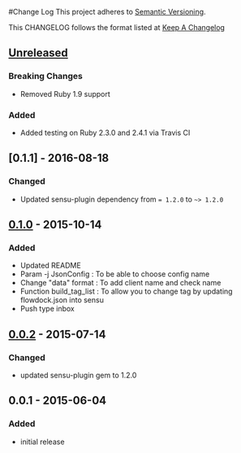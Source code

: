 #Change Log
This project adheres to [Semantic Versioning](http://semver.org/).

This CHANGELOG follows the format listed at [Keep A Changelog](http://keepachangelog.com/)

## [Unreleased]
### Breaking Changes
- Removed Ruby 1.9 support

### Added
- Added testing on Ruby 2.3.0 and 2.4.1 via Travis CI

## [0.1.1] - 2016-08-18
### Changed
- Updated sensu-plugin dependency from `= 1.2.0` to `~> 1.2.0`

## [0.1.0] - 2015-10-14
### Added
- Updated README
- Param -j JsonConfig : To be able to choose config name
- Change "data" format : To add client name and check name
- Function build_tag_list : To allow you to change tag by updating flowdock.json into sensu
- Push type inbox

## [0.0.2] - 2015-07-14
### Changed
- updated sensu-plugin gem to 1.2.0

## 0.0.1 - 2015-06-04
### Added
- initial release

[Unreleased]: https://github.com/sensu-plugins/sensu-plugins-flowdock/compare/0.1.1...HEAD
[0.1.0]: https://github.com/sensu-plugins/sensu-plugins-flowdock/compare/0.1.0...0.1.1
[0.1.0]: https://github.com/sensu-plugins/sensu-plugins-flowdock/compare/0.0.2...0.1.0
[0.0.2]: https://github.com/sensu-plugins/sensu-plugins-flowdock/compare/0.0.1...0.0.2

